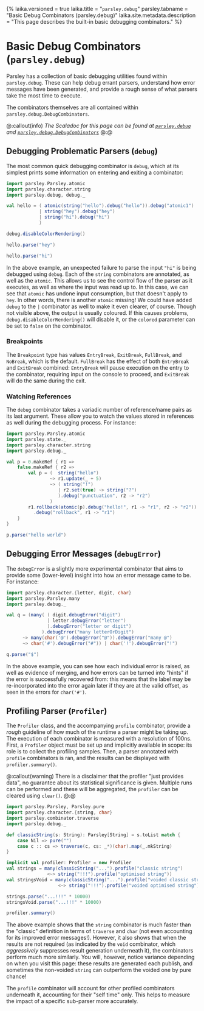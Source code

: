 {%
laika.versioned = true
laika.title = "`parsley.debug`"
parsley.tabname = "Basic Debug Combinators (parsley.debug)"
laika.site.metadata.description = "This page describes the built-in basic debugging combinators."
%}
# Basic Debug Combinators (`parsley.debug`)
Parsley has a collection of basic debugging utilities found within `parsley.debug`. These can help
debug errant parsers, understand how error messages have been generated, and provide a rough sense
of what parsers take the most time to execute.

The combinators themselves are all contained within `parsley.debug.DebugCombinators`.

@:callout(info)
*The Scaladoc for this page can be found at [`parsley.debug`](@:api(parsley.debug)) and [`parsley.debug.DebugCombinators`](@:api(parsley.debug.DebugCombinators))*
@:@

## Debugging Problematic Parsers (`debug`)
The most common quick debugging combinator is `debug`, which at its simplest prints some information
on entering and exiting a combinator:

```scala mdoc:to-string
import parsley.Parsley.atomic
import parsley.character.string
import parsley.debug, debug._

val hello = ( atomic(string("hello").debug("hello")).debug("atomic1")
            | string("hey").debug("hey")
            | string("hi").debug("hi")
            )

debug.disableColorRendering()

hello.parse("hey")

hello.parse("hi")
```

In the above example, an unexpected failure to parse the input `"hi"` is being debugged using
`debug`. Each of the `string` combinators are annotated, as well as the `atomic`. This allows
us to see the control flow of the parser as it executes, as well as where the input was read up to.
In this case, we can see that `atomic` has undone input consumption, but that doesn't apply to `hey`.
In other words, there is another `atomic` missing! We could have added `debug` to the `|` combinator
as well to make it even clearer, of course. Though not visible above, the output is usually coloured.
If this causes problems, `debug.disableColorRendering()` will disable it, or the `colored` parameter
can be set to `false` on the combinator.

### Breakpoints
The `Breakpoint` type has values `EntryBreak`, `ExitBreak`, `FullBreak`, and `NoBreak`, which is the
default. `FullBreak` has the effect of both `EntryBreak` and `ExitBreak` combined: `EntryBreak` will
pause execution on the entry to the combinator, requiring input on the console to proceed, and `ExitBreak`
will do the same during the exit.

### Watching References
The `debug` combinator takes a variadic number of reference/name pairs as its last argument. These
allow you to watch the values stored in references as well during the debugging process. For instance:

```scala mdoc:to-string
import parsley.Parsley.atomic
import parsley.state._
import parsley.character.string
import parsley.debug._

val p = 0.makeRef { r1 =>
    false.makeRef { r2 =>
        val p = (  string("hello")
                ~> r1.update(_ + 5)
                ~> ( string("!")
                   | r2.set(true) ~> string("?")
                   ).debug("punctuation", r2 -> "r2")
                )
        r1.rollback(atomic(p).debug("hello!", r1 -> "r1", r2 -> "r2"))
          .debug("rollback", r1 -> "r1")
    }
}

p.parse("hello world")
```

## Debugging Error Messages (`debugError`)
The `debugError` is a slightly more experimental combinator that aims to provide some (lower-level)
insight into how an error message came to be. For instance:

```scala mdoc:to-string
import parsley.character.{letter, digit, char}
import parsley.Parsley.many
import parsley.debug._

val q = (many( ( digit.debugError("digit")
               | letter.debugError("letter")
               ).debugError("letter or digit")
             ).debugError("many letterOrDigit")
      ~> many(char('@').debugError("@")).debugError("many @")
      ~> char('#').debugError("#")) | char('!').debugError("!")

q.parse("$")
```

In the above example, you can see how each individual error is raised, as well as evidence of merging,
and how errors can be turned into "hints" if the error is successfully recovered from: this means
that the label may be re-incorporated into the error again later if they are at the valid offset,
as seen in the errors for `char('#')`.

## Profiling Parser (`Profiler`)
The `Profiler` class, and the accompanying `profile` combinator, provide a *rough* guideline of how
much of the runtime a parser might be taking up. The execution of each combinator is measured with
a resolution of 100ns. First, a `Profiler` object must be set up and implicitly available in scope:
its role is to collect the profiling samples. Then, a parser annotated with `profile` combinators
is ran, and the results can be displayed with `profiler.summary()`.

@:callout(warning)
There is a disclaimer that the profiler "just provides data", no guarantee about its statistical
significance is given. Multiple runs can be performed and these will be aggregated, the `profiler`
can be cleared using `clear()`.
@:@

```scala mdoc:height=0
import parsley.Parsley, Parsley.pure
import parsley.character.{string, char}
import parsley.combinator.traverse
import parsley.debug._

def classicString(s: String): Parsley[String] = s.toList match {
    case Nil => pure("")
    case c :: cs => traverse(c, cs: _*)(char).map(_.mkString)
}

implicit val profiler: Profiler = new Profiler
val strings = many(classicString("...").profile("classic string")
               <~> string("!!!").profile("optimised string"))
val stringsVoid = many(classicString("...").profile("voided classic string")
                   <~> string("!!!").profile("voided optimised string")).void

strings.parse("...!!!" * 10000)
stringsVoid.parse("...!!!" * 10000)

profiler.summary()
```

The above example shows that the `string` combinator is much faster than the "classic" definition
in terms of `traverse` and `char` (not even accounting for its improved error messages!). However,
it also shows that when the results are not required (as indicated by the `void` combinator, which
_aggressively_ suppresses result generation underneath it), the combinators perform much more similarly.
You will, however, notice variance depending on when you visit this page: these results are generated
each publish, and sometimes the non-voided `string` can outperform the voided one by pure chance!

The `profile` combinator will account for other profiled combinators underneath it, accounting for
their "self time" only. This helps to measure the impact of a specific sub-parser more accurately.
